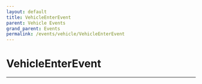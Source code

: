 ```yaml
---
layout: default
title: VehicleEnterEvent
parent: Vehicle Events
grand_parent: Events
permalink: /events/vehicle/VehicleEnterEvent
---
```


# VehicleEnterEvent

---
